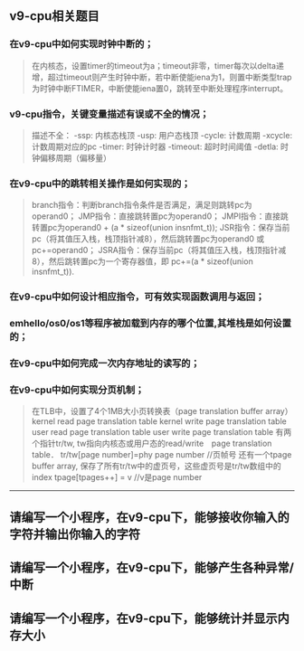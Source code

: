 ## v9-cpu相关题目


### 在v9-cpu中如何实现时钟中断的；
>在内核态，设置timer的timeout为a；timeout非零，timer每次以delta递增，超过timeout则产生时钟中断，若中断使能iena为1，则置中断类型trap为时钟中断FTIMER，中断使能iena置0，跳转至中断处理程序interrupt。

### v9-cpu指令，关键变量描述有误或不全的情况；
>描述不全：
 -ssp: 内核态栈顶
 -usp: 用户态栈顶
 -cycle: 计数周期
 -xcycle: 计数周期对应的pc
 -timer: 时钟计时器
 -timeout: 超时时间阈值
 -detla: 时钟偏移周期（偏移量）

### 在v9-cpu中的跳转相关操作是如何实现的；
>branch指令：判断branch指令条件是否满足，满足则跳转pc为operand0；
JMP指令：直接跳转置pc为operand0；
JMPI指令：直接跳转置pc为operand0 + (a * sizeof(union insnfmt_t));
JSR指令：保存当前pc（将其值压入栈，栈顶指针减8），然后跳转置pc为operand0 或 pc+=operand0；
JSRA指令：保存当前pc（将其值压入栈，栈顶指针减8），然后跳转置pc为一个寄存器值，即 pc+=(a * sizeof(union insnfmt_t)).

### 在v9-cpu中如何设计相应指令，可有效实现函数调用与返回；


### emhello/os0/os1等程序被加载到内存的哪个位置,其堆栈是如何设置的；


### 在v9-cpu中如何完成一次内存地址的读写的；


### 在v9-cpu中如何实现分页机制；
>在TLB中，设置了4个1MB大小页转换表（page translation buffer array）
kernel read page translation table
kernel write page translation table
user read page translation table
user write page translation table
>有两个指针tr/tw, tw指向内核态或用户态的read/write　page translation table．
tr/tw[page number]=phy page number //页帧号
>还有一个tpage buffer array, 保存了所有tr/tw中的虚页号，这些虚页号是tr/tw数组中的index
tpage[tpages++] = v //v是page number

--------------------------------------------------------------------

## 请编写一个小程序，在v9-cpu下，能够接收你输入的字符并输出你输入的字符






## 请编写一个小程序，在v9-cpu下，能够产生各种异常/中断






## 请编写一个小程序，在v9-cpu下，能够统计并显示内存大小




